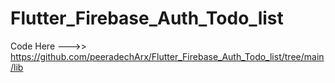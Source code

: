 # Flutter_Firebase_Auth_Todo_list

Code Here --->> https://github.com/peeradechArx/Flutter_Firebase_Auth_Todo_list/tree/main/lib




